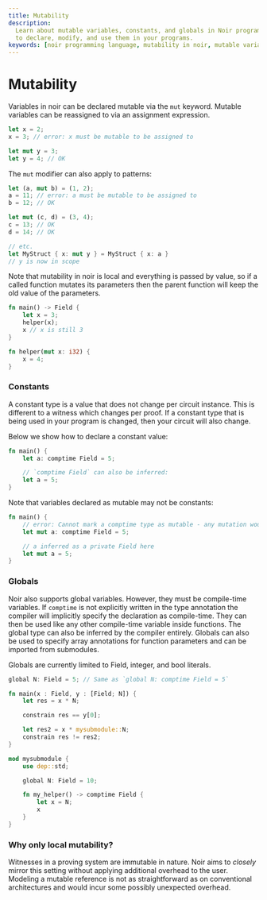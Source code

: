 ```yaml
---
title: Mutability
description:
  Learn about mutable variables, constants, and globals in Noir programming language. Discover how
  to declare, modify, and use them in your programs.
keywords: [noir programming language, mutability in noir, mutable variables, constants, globals]
---
```


# Mutability

Variables in noir can be declared mutable via the `mut` keyword. Mutable variables can be reassigned
to via an assignment expression.

```rust
let x = 2;
x = 3; // error: x must be mutable to be assigned to

let mut y = 3;
let y = 4; // OK
```

The `mut` modifier can also apply to patterns:

```rust
let (a, mut b) = (1, 2);
a = 11; // error: a must be mutable to be assigned to
b = 12; // OK

let mut (c, d) = (3, 4);
c = 13; // OK
d = 14; // OK

// etc.
let MyStruct { x: mut y } = MyStruct { x: a }
// y is now in scope
```

Note that mutability in noir is local and everything is passed by value, so if a called function
mutates its parameters then the parent function will keep the old value of the parameters.

```rust
fn main() -> Field {
    let x = 3;
    helper(x);
    x // x is still 3
}

fn helper(mut x: i32) {
    x = 4;
}
```

### Constants

A constant type is a value that does not change per circuit instance. This is different to a witness
which changes per proof. If a constant type that is being used in your program is changed, then your
circuit will also change.

Below we show how to declare a constant value:

```rust
fn main() {
    let a: comptime Field = 5;

    // `comptime Field` can also be inferred:
    let a = 5;
}
```

Note that variables declared as mutable may not be constants:

```rust
fn main() {
    // error: Cannot mark a comptime type as mutable - any mutation would remove its const-ness
    let mut a: comptime Field = 5;

    // a inferred as a private Field here
    let mut a = 5;
}
```

### Globals

Noir also supports global variables. However, they must be compile-time variables. If `comptime` is
not explicitly written in the type annotation the compiler will implicitly specify the declaration
as compile-time. They can then be used like any other compile-time variable inside functions. The
global type can also be inferred by the compiler entirely. Globals can also be used to specify array
annotations for function parameters and can be imported from submodules.

Globals are currently limited to Field, integer, and bool literals.

```rust
global N: Field = 5; // Same as `global N: comptime Field = 5`

fn main(x : Field, y : [Field; N]) {
    let res = x * N;

    constrain res == y[0];

    let res2 = x * mysubmodule::N;
    constrain res != res2;
}

mod mysubmodule {
    use dep::std;

    global N: Field = 10;

    fn my_helper() -> comptime Field {
        let x = N;
        x
    }
}
```

### Why only local mutability?

Witnesses in a proving system are immutable in nature. Noir aims to _closely_ mirror this setting
without applying additional overhead to the user. Modeling a mutable reference is not as
straightforward as on conventional architectures and would incur some possibly unexpected overhead.
